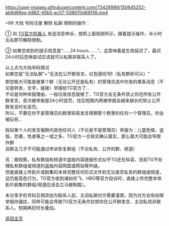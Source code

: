 https://user-images.githubusercontent.com/73426989/150645252-ab6d69ee-b982-45b5-ac57-538670d69f38.mp4             

+86 大陆 号码注册 解除 私聊 限制的操作：   

① 向 [TG官方机器人](https://t.me/SpamBot) 发送消息申诉，按照上面视频所示，跟着提示操作，半小时左右即可解除限制。           

② 如果您收到的提示信息是“......24 hours.......”，这意味着是生效延迟了，最迟24小时后您再尝试应该就可以私聊非联系人了。              

以上点为大陆号码情况             
如果您是"无法私聊"+"无法在公开群发言，红色感叹号❗️（私有群却可以）"                
那您极大可能是被某个群（无论公开还是私有）的管理员选中你发的某条消息（不论是转发，文字，链接）举报给TG官方了...             
不论是何种举报理由，一般垃圾信息就够了，TG官方会无条件禁止你在所有公开群发言，首次被举报是24小时惩罚，往后短期内再被举报会越来越长的禁止公开群发言时长惩罚。           
所以，不要在你不是管理员的群里轻易发言得罪那个群里的任何一个管理员，你会被玩死...                   

假如某个人的发言被群内其他任何人（不论是不是管理员）举报为：儿童色情、盗版，恐袭，性虐等之一或之多，TG官方一旦核实确认属实，那么极大可能会导致炸群           
且群主几乎不可能通过申诉恢复群组（不论私有、公开的群、频道）                  

另：据观察，私有群组和频道中盗版内容链接形式似乎TG还在纵容，目前TG不处理私有群组或频道的盗版内容网盘或网站等外链。          
但是直接上传影片或剧集的本体完整任何形式文件到无论是否私有的群组或频道，这仍是高危行为，TG官方收到诸如奈飞、HBO等官方投诉时，直接上传完整本体影片剧集的群组/频道应该会立马被制裁）。         

未分享手机号码互相添加为联系人前，主动私聊对方需要谨慎，因为对方会有权限举报你骚扰，同样可能会导致TG官方无条件封禁你在公开群发言、主动私信非联系人。短期再犯时长叠加。             


[返回主页](https://boduoyejieyi666.github.io/whonolikeboduoyejieyi/)                

